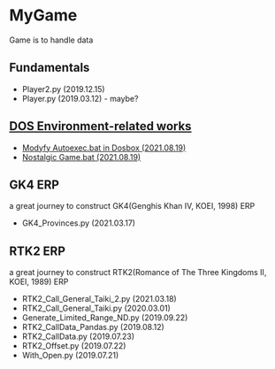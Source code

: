 # MyGame
Game is to handle data

## Fundamentals
- Player2.py (2019.12.15)
- Player.py (2019.03.12) - maybe?

## [DOS Environment-related works](/Dosbox#my-dos-environment-related-works)
- [Modyfy Autoexec.bat in Dosbox (2021.08.19)](/Dosbox#modify-autoexecbat-in-dosbox-20210819)
- [Nostalgic Game.bat (2021.08.19)](/Dosbox#nostalgic-gamebat-20210819)

## GK4 ERP
a great journey to construct GK4(Genghis Khan Ⅳ, KOEI, 1998) ERP
- GK4_Provinces.py (2021.03.17)

## RTK2 ERP
a great journey to construct RTK2(Romance of The Three Kingdoms II, KOEI, 1989) ERP
- RTK2_Call_General_Taiki_2.py (2021.03.18)
- RTK2_Call_General_Taiki.py (2020.03.01)
- Generate_Limited_Range_ND.py (2019.09.22)
- RTK2_CallData_Pandas.py (2019.08.12)
- RTK2_CallData.py (2019.07.23)
- RTK2_Offset.py (2019.07.22)
- With_Open.py (2019.07.21)